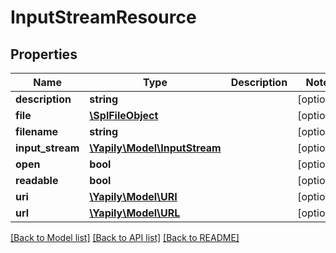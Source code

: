 # InputStreamResource

## Properties
Name | Type | Description | Notes
------------ | ------------- | ------------- | -------------
**description** | **string** |  | [optional] 
**file** | [**\SplFileObject**](\SplFileObject.md) |  | [optional] 
**filename** | **string** |  | [optional] 
**input_stream** | [**\Yapily\Model\InputStream**](InputStream.md) |  | [optional] 
**open** | **bool** |  | [optional] 
**readable** | **bool** |  | [optional] 
**uri** | [**\Yapily\Model\URI**](URI.md) |  | [optional] 
**url** | [**\Yapily\Model\URL**](URL.md) |  | [optional] 

[[Back to Model list]](../README.md#documentation-for-models) [[Back to API list]](../README.md#documentation-for-api-endpoints) [[Back to README]](../README.md)


